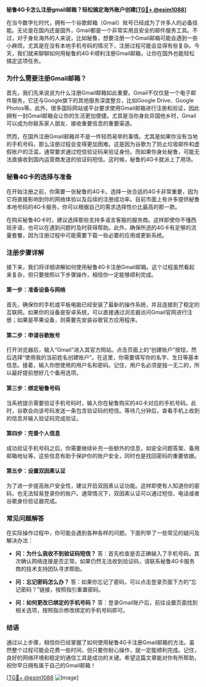 **秘鲁4G卡怎么注册gmail邮箱？轻松搞定海外账户创建[[TG💪+ @esim1088](https://t.me/s/esim1088)]**

在当今数字化时代，拥有一个谷歌邮箱（Gmail）账号已经成为了许多人的必备技能。无论是在国内还是国外，Gmail都是一个非常实用且安全的邮件服务工具。不过，对于身处海外的人来说，比如秘鲁，想要注册一个Gmail邮箱可能会遇到一些小麻烦。尤其是在没有本地手机号码的情况下，注册过程可能会显得有些复杂。今天，我们就来聊聊如何用秘鲁的4G卡顺利注册Gmail邮箱，让你在国外也能轻松搞定这项任务。

### **为什么需要注册Gmail邮箱？**

首先，我们先来说说为什么注册Gmail邮箱如此重要。Gmail不仅仅是一个电子邮件服务，它还与Google旗下的其他服务深度整合，比如Google Drive、Google Photos等。此外，很多国际网站或平台要求使用Gmail邮箱进行注册和验证，因此拥有一封Gmail邮箱会让你的生活更加便捷。尤其是当你身处异国他乡时，Gmail可以成为你联系家人朋友、接收重要信息的重要渠道。

然而，在国外注册Gmail邮箱并不是一件轻而易举的事情。尤其是如果你没有当地的手机号码，那么注册过程会变得更加困难。这是因为谷歌为了防止垃圾邮件和虚假账户的泛滥，通常要求通过短信验证码来验证身份。而如果你身处秘鲁，可能无法直接收到国内运营商发送的验证码短信。这时候，秘鲁的4G卡就派上了用场。

### **秘鲁4G卡的选择与准备**

在开始注册之前，你需要一张秘鲁的4G卡。选择一张合适的4G卡非常重要，因为它将直接影响到你的网络体验以及后续的注册成功率。目前市面上有许多提供秘鲁本地号码的4G卡服务，你可以根据自己的需求选择性价比最高的那一款。

在购买秘鲁4G卡时，建议选择那些支持多语言客服的服务商。这样即使你不懂西班牙语，也可以在遇到问题时及时获得帮助。此外，确保所选的4G卡有足够的流量套餐，因为注册过程中可能需要下载一些必要的应用或更新系统。

### **注册步骤详解**

接下来，我们将详细讲解如何使用秘鲁4G卡注册Gmail邮箱。这个过程虽然看起来复杂，但只要按照以下步骤操作，相信你一定能够顺利完成。

#### **第一步：准备设备与网络**

首先，确保你的手机或平板电脑已经安装了最新的操作系统，并且连接到了稳定的互联网。如果你的设备是安卓系统，可以直接通过浏览器访问Gmail官网进行注册；如果是苹果设备，则需要先安装谷歌官方应用程序。

#### **第二步：申请谷歌账号**

打开浏览器后，输入“Gmail”进入其官方网站。点击页面上的“创建账户”按钮，然后选择“使用我的当前姓名创建账户”。在这里，你需要填写你的名字、生日等基本信息。接着，输入你想使用的用户名和密码。记住，用户名必须是独一无二的，所以最好提前想好几个备用选项。

#### **第三步：绑定秘鲁号码**

当系统提示需要验证手机号码时，输入你在秘鲁购买的4G卡对应的手机号码。此时，谷歌会向该号码发送一条包含验证码的短信。等待几分钟后，查看手机上收到的信息并输入验证码完成验证。

#### **第四步：完善个人信息**

成功验证手机号码之后，你需要继续补充一些额外的信息，如安全问题答案、备用邮箱地址等。这些信息有助于保护你的账户安全，同时也是找回密码的重要依据。

#### **第五步：设置双因素认证**

为了进一步提高账户安全性，建议开启双因素认证功能。这样即使有人知道你的密码，也无法轻易登录你的账户。通常情况下，双因素认证可以通过短信、电话或者谷歌身份验证器完成。

### **常见问题解答**

在实际操作过程中，你可能会遇到各种各样的问题。下面列举了一些常见的疑问及解决办法：

- **问：为什么我收不到验证码短信？**
  答：首先检查是否正确输入了手机号码，其次确认网络连接是否正常。如果仍然无法收到验证码，请联系秘鲁4G卡服务商的技术支持团队寻求帮助。

- **问：忘记密码怎么办？**
  答：如果你忘记了密码，可以点击登录页面下方的“忘记密码？”链接，按照指引重置密码。

- **问：如何更改已绑定的手机号码？**
  答：登录Gmail账户后，前往设置页面找到相关选项，按照指示修改绑定的手机号码即可。

### **结语**

通过以上步骤，相信你已经掌握了如何使用秘鲁4G卡注册Gmail邮箱的方法。虽然整个过程可能会花费一些时间，但只要你耐心操作，就一定能顺利完成。记住，良好的网络环境和稳定的通信工具是成功的关键。希望这篇文章能对你有所帮助，祝你早日拥有属于自己的Gmail邮箱！

[[TG💪+ @esim1088](https://t.me/s/esim1088) ![Image](https://i.postimg.cc/4NQfJmqS/Snipaste-2025-05-13-00-14-12.png)]